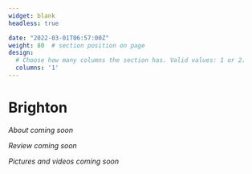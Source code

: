 ```yaml
---
widget: blank
headless: true

date: "2022-03-01T06:57:00Z"
weight: 80  # section position on page
design:
  # Choose how many columns the section has. Valid values: 1 or 2.
  columns: '1'
---
```


# Brighton
*About coming soon*

*Review coming soon*

*Pictures and videos coming soon*